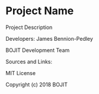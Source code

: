 # Project Name
Project Description

Developers: James Bennion-Pedley

BOJIT Development Team

Sources and Links:


MIT License

Copyright (c) 2018 BOJIT